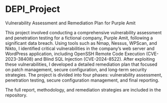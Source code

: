 # DEPI_Project

Vulnerability Assessment and Remediation Plan for Purple Amit

This project involved conducting a comprehensive vulnerability assessment and penetration testing for a fictional company, Purple Amit, following a significant data breach. Using tools such as Nmap, Nessus, WPScan, and Nikto, I identified critical vulnerabilities in the company’s web server and WordPress application, including OpenSSH Remote Code Execution (CVE-2023-38408) and Blind SQL Injection (CVE-2024-8522). After exploiting these vulnerabilities, I developed a detailed remediation plan that focused on patch management, secure configuration, and long-term security strategies. The project is divided into four phases: vulnerability assessment, penetration testing, secure configuration management, and final reporting.

The full report, methodology, and remediation strategies are included in the repository.

